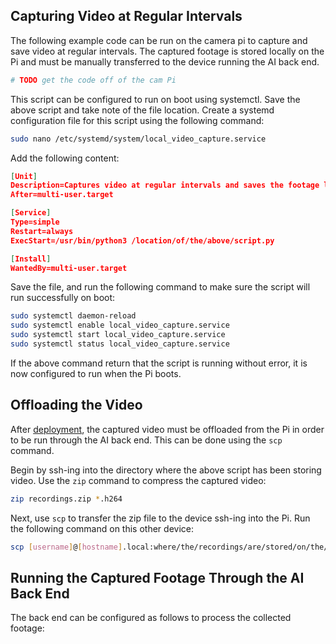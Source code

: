 ## Capturing Video at Regular Intervals
The following example code can be run on the camera pi to capture and save video at regular intervals.  The captured footage is stored locally on the Pi and must be manually transferred to the device running the AI back end.
```python
# TODO get the code off of the cam Pi
```

This script can be configured to run on boot using systemctl.  Save the above script and take note of the file location.  Create a systemd configuration file for this script using the following command:
```bash
sudo nano /etc/systemd/system/local_video_capture.service
```

Add the following content:
```json
[Unit]  
Description=Captures video at regular intervals and saves the footage locally
After=multi-user.target

[Service]  
Type=simple  
Restart=always  
ExecStart=/usr/bin/python3 /location/of/the/above/script.py

[Install]  
WantedBy=multi-user.target
```

Save the file, and run the following command to make sure the script will run successfully on boot:
```bash
sudo systemctl daemon-reload
sudo systemctl enable local_video_capture.service
sudo systemctl start local_video_capture.service
sudo systemctl status local_video_capture.service
```
If the above command return that the script is running without error, it is now configured to run when the Pi boots.

## Offloading the Video
After [deployment](Deployment.md), the captured video must be offloaded from the Pi in order to be run through the AI back end.  This can be done using the `scp` command. 

Begin by ssh-ing into the directory where the above script has been storing video.  Use the `zip` command to compress the captured video:
```bash
zip recordings.zip *.h264
```

Next, use `scp` to transfer the zip file to the device ssh-ing into the Pi.  Run the following command on this other device:
```bash
scp [username]@[hostname].local:where/the/recordings/are/stored/on/the/pi/recordings.zip /path/to/save/file
```

## Running the Captured Footage Through the AI Back End

The back end can be configured as follows to process the collected footage:
```python

```

